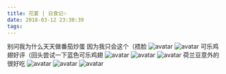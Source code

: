 ```yaml
---
title: 花宴 | 日食记✨
date: 2018-03-12 23:38:39
tags:
---
```

别问我为什么天天做番茄炒蛋 因为我只会这个（捂脸
![avatar](http://m.qpic.cn/psb?/V10ZHE9M4DB6nN/cjSIjmYUHcKzdH2LHyCFFZS9LT.0VEnYhelPZqe1aWA!/b/dGcBAAAAAAAA&bo=EwewBBMHsAQRBzA!&rf=viewer_4)
![avatar](http://m.qpic.cn/psb?/V10ZHE9M4DB6nN/MkZYRbOU4J1h.3NxFMMFhcS6T.rstQ4JhUOfbd7KTi0!/b/dPMAAAAAAAAA&bo=EwewBBMHsAQRJxA!&rf=viewer_4)
可乐鸡翅好评（回头尝试一下蓝色可乐鸡翅
![avatar](http://m.qpic.cn/psb?/V10ZHE9M4DB6nN/am49BH6DgRkGYjKrEuWdEpGtkBf*DfXxJ*9IKwjX7.o!/b/dEEBAAAAAAAA&bo=XgY4BFcSJgwRKRU!&rf=viewer_4)
![avatar](http://m.qpic.cn/psb?/V10ZHE9M4DB6nN/GPbwSM0NcgHqK*vuRzR8MaPvshK0lLEYtrsJ74zN0kI!/b/dGgBAAAAAAAA&bo=XwY4BHoSPQwRGRI!&rf=viewer_4)
![avatar](http://m.qpic.cn/psb?/V10ZHE9M4DB6nN/asAfUHAO0SH0lJ0WzHN0dKkmJLFrcasHQ0HsQ1dHsF8!/b/dEMBAAAAAAAA&bo=XgY4BFESIgwRGSc!&rf=viewer_4)
荷兰豆意外的很好吃
![avatar](http://m.qpic.cn/psb?/V10ZHE9M4DB6nN/EhwdnSiZtOEEXmJ0Y0g4aXIm0lFygDoWLm4QxCkY2Hs!/b/dJUAAAAAAAAA&bo=XgY4BOgShgwRCSo!&rf=viewer_4)
![avatar](http://m.qpic.cn/psb?/V10ZHE9M4DB6nN/b.3dtW6dpILWqbBa5eWogf0ML7ZPaZn4fr6uF5tkW0w!/b/dAgBAAAAAAAA&bo=XgY4BHEQ5AoRGcU!&rf=viewer_4)
![avatar](http://m.qpic.cn/psb?/V10ZHE9M4DB6nN/jdpXX2olDfAiNml298KGZjmLFn7.iR.M7vDZ4jxavAg!/b/dAgBAAAAAAAA&bo=XgY4BMkRyAsRGVE!&rf=viewer_4)
